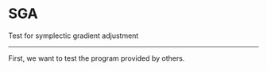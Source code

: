 # SGA
Test for symplectic gradient adjustment

---
First, we want to test the program provided by others.